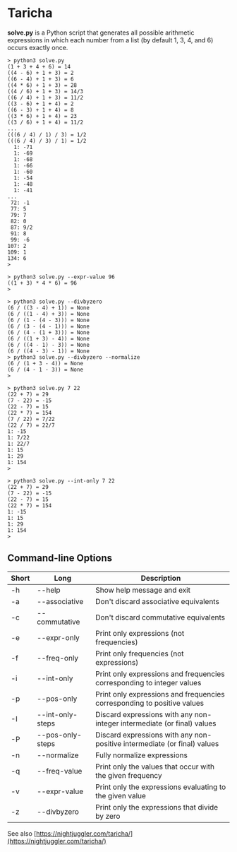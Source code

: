 # Taricha

**solve.py** is a Python script that generates all possible arithmetic expressions in which each number from a list (by default 1, 3, 4, and 6) occurs exactly once.

```
> python3 solve.py
(1 + 3 + 4 + 6) = 14
((4 - 6) + 1 + 3) = 2
((6 - 4) + 1 + 3) = 6
((4 * 6) + 1 + 3) = 28
((4 / 6) + 1 + 3) = 14/3
((6 / 4) + 1 + 3) = 11/2
((3 - 6) + 1 + 4) = 2
((6 - 3) + 1 + 4) = 8
((3 * 6) + 1 + 4) = 23
((3 / 6) + 1 + 4) = 11/2
...
(((6 / 4) / 1) / 3) = 1/2
(((6 / 4) / 3) / 1) = 1/2
  1: -71
  1: -69
  1: -68
  1: -66
  1: -60
  1: -54
  1: -48
  1: -41
...
 72: -1
 77: 5
 79: 7
 82: 0
 87: 9/2
 91: 8
 99: -6
107: 2
109: 1
134: 6
>
```

```
> python3 solve.py --expr-value 96
((1 + 3) * 4 * 6) = 96
>
```

```
> python3 solve.py --divbyzero
(6 / ((3 - 4) + 1)) = None
(6 / ((1 - 4) + 3)) = None
(6 / (1 - (4 - 3))) = None
(6 / (3 - (4 - 1))) = None
(6 / (4 - (1 + 3))) = None
(6 / ((1 + 3) - 4)) = None
(6 / ((4 - 1) - 3)) = None
(6 / ((4 - 3) - 1)) = None
> python3 solve.py --divbyzero --normalize
(6 / (1 + 3 - 4)) = None
(6 / (4 - 1 - 3)) = None
>
```

```
> python3 solve.py 7 22
(22 + 7) = 29
(7 - 22) = -15
(22 - 7) = 15
(22 * 7) = 154
(7 / 22) = 7/22
(22 / 7) = 22/7
1: -15
1: 7/22
1: 22/7
1: 15
1: 29
1: 154
>
```

```
> python3 solve.py --int-only 7 22
(22 + 7) = 29
(7 - 22) = -15
(22 - 7) = 15
(22 * 7) = 154
1: -15
1: 15
1: 29
1: 154
>
```

## Command-line Options

| Short | Long | Description |
|-------|------|-------------|
-h | --help        | Show help message and exit
-a | --associative | Don't discard associative equivalents
-c | --commutative | Don't discard commutative equivalents
-e | --expr-only   | Print only expressions (not frequencies)
-f | --freq-only   | Print only frequencies (not expressions)
-i | --int-only    | Print only expressions and frequencies corresponding to integer values
-p | --pos-only    | Print only expressions and frequencies corresponding to positive values
-I | --int-only-steps | Discard expressions with any non-integer intermediate (or final) values
-P | --pos-only-steps | Discard expressions with any non-positive intermediate (or final) values
-n | --normalize   | Fully normalize expressions
-q | --freq-value  | Print only the values that occur with the given frequency
-v | --expr-value  | Print only the expressions evaluating to the given value
-z | --divbyzero   | Print only the expressions that divide by zero

See also [https://nightjuggler.com/taricha/](https://nightjuggler.com/taricha/)
